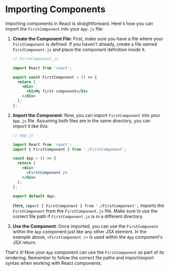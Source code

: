 # Importing Components

Importing components in React is straightforward. Here's how you can import the `FirstComponent` into your `App.js` file:

1. **Create the Component File**: First, make sure you have a file where your `FirstComponent` is defined. If you haven't already, create a file named `FirstComponent.js` and place the component definition inside it.

   ```jsx
   // FirstComponent.js

   import React from 'react';

   export const FirstComponent = () => {
     return (
       <div>
         <h1>My first component</h1>
       </div>
     );
   };
   ```

2. **Import the Component**: Now, you can import `FirstComponent` into your `App.js` file. Assuming both files are in the same directory, you can import it like this:

   ```jsx
   // App.js

   import React from 'react';
   import { FirstComponent } from './FirstComponent';

   const App = () => {
     return (
       <div>
         <FirstComponent />
       </div>
     );
   };

   export default App;
   ```

   Here, `import { FirstComponent } from './FirstComponent';` imports the `FirstComponent` from the `FirstComponent.js` file. Make sure to use the correct file path if `FirstComponent.js` is in a different directory.

3. **Use the Component**: Once imported, you can use the `FirstComponent` within the `App` component just like any other JSX element. In the example above, `<FirstComponent />` is used within the `App` component's JSX return.

That's it! Now your `App` component can use the `FirstComponent` as part of its rendering. Remember to follow the correct file paths and import/export syntax when working with React components.